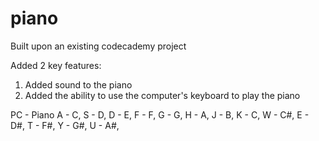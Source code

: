 # piano

Built upon an existing codecademy project


Added 2 key features:
1) Added sound to the piano 
2) Added the ability to use the computer's keyboard to play the piano

PC - Piano
A  - C,
S  - D,
D  - E,
F  - F,
G  - G,
H  - A,
J  - B,
K  - C,
W  - C#,
E  - D#,
T  - F#,
Y  - G#,
U  - A#,
